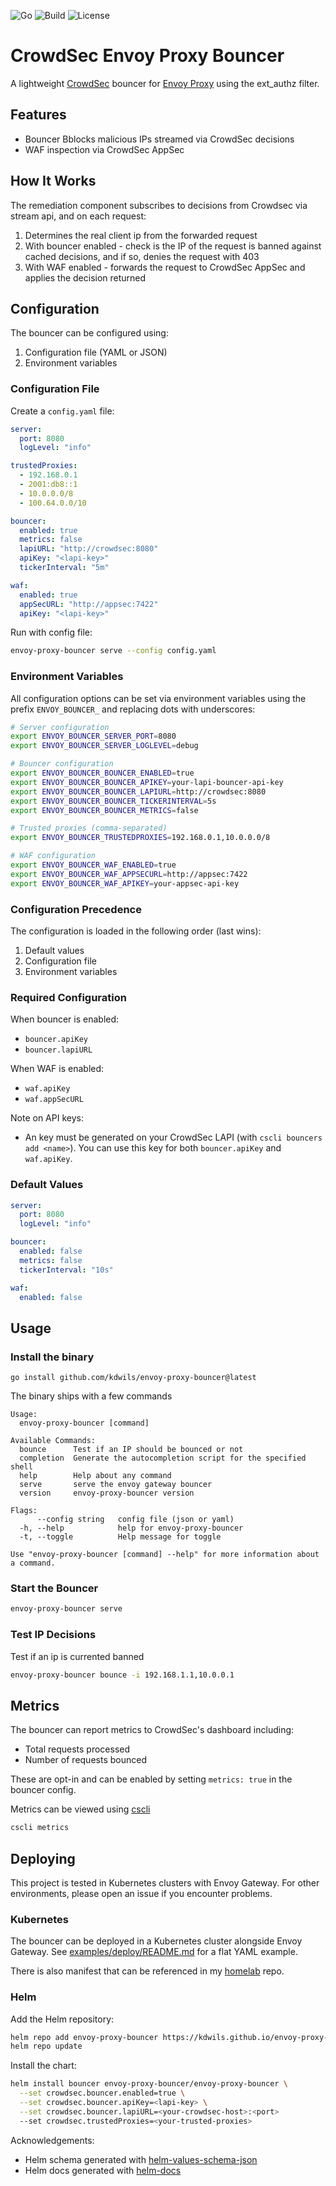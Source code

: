 ![Go](https://img.shields.io/badge/Go-1.24+-00ADD8?logo=go)
![Build](https://img.shields.io/github/actions/workflow/status/kdwils/envoy-proxy-crowdsec-bouncer/ci.yaml?branch=main)
![License](https://img.shields.io/github/license/kdwils/envoy-proxy-crowdsec-bouncer)

# CrowdSec Envoy Proxy Bouncer
A lightweight [CrowdSec](https://www.crowdsec.net/) bouncer for [Envoy Proxy](https://www.envoyproxy.io/) using the ext_authz filter.

## Features

- Bouncer Bblocks malicious IPs streamed via CrowdSec decisions
- WAF inspection via CrowdSec AppSec

## How It Works

The remediation component subscribes to decisions from Crowdsec via stream api, and on each request:

1. Determines the real client ip from the forwarded request
2. With bouncer enabled - check is the IP of the request is banned against cached decisions, and if so, denies the request with 403
3. With WAF enabled - forwards the request to CrowdSec AppSec and applies the decision returned

## Configuration
The bouncer can be configured using:
1. Configuration file (YAML or JSON)
2. Environment variables

### Configuration File

Create a `config.yaml` file:

```yaml
server:
  port: 8080
  logLevel: "info"

trustedProxies:
  - 192.168.0.1
  - 2001:db8::1
  - 10.0.0.0/8
  - 100.64.0.0/10

bouncer:
  enabled: true
  metrics: false
  lapiURL: "http://crowdsec:8080"
  apiKey: "<lapi-key>"
  tickerInterval: "5m"

waf:
  enabled: true 
  appSecURL: "http://appsec:7422"
  apiKey: "<lapi-key>"
```

Run with config file:
```bash
envoy-proxy-bouncer serve --config config.yaml
```

### Environment Variables

All configuration options can be set via environment variables using the prefix `ENVOY_BOUNCER_` and replacing dots with underscores:

```bash
# Server configuration
export ENVOY_BOUNCER_SERVER_PORT=8080
export ENVOY_BOUNCER_SERVER_LOGLEVEL=debug

# Bouncer configuration
export ENVOY_BOUNCER_BOUNCER_ENABLED=true
export ENVOY_BOUNCER_BOUNCER_APIKEY=your-lapi-bouncer-api-key
export ENVOY_BOUNCER_BOUNCER_LAPIURL=http://crowdsec:8080
export ENVOY_BOUNCER_BOUNCER_TICKERINTERVAL=5s
export ENVOY_BOUNCER_BOUNCER_METRICS=false

# Trusted proxies (comma-separated)
export ENVOY_BOUNCER_TRUSTEDPROXIES=192.168.0.1,10.0.0.0/8

# WAF configuration
export ENVOY_BOUNCER_WAF_ENABLED=true
export ENVOY_BOUNCER_WAF_APPSECURL=http://appsec:7422
export ENVOY_BOUNCER_WAF_APIKEY=your-appsec-api-key
```

### Configuration Precedence

The configuration is loaded in the following order (last wins):
1. Default values
2. Configuration file
3. Environment variables

### Required Configuration

When bouncer is enabled:
- `bouncer.apiKey`
- `bouncer.lapiURL`

When WAF is enabled:
- `waf.apiKey`
- `waf.appSecURL`

Note on API keys:
- An key must be generated on your CrowdSec LAPI (with `cscli bouncers add <name>`). You can use this key for both `bouncer.apiKey` and `waf.apiKey`.
### Default Values

```yaml
server:
  port: 8080
  logLevel: "info"

bouncer:
  enabled: false
  metrics: false
  tickerInterval: "10s"

waf:
  enabled: false
```

## Usage

### Install the binary
```shell
go install github.com/kdwils/envoy-proxy-bouncer@latest
```

The binary ships with a few commands
```shell
Usage:
  envoy-proxy-bouncer [command]

Available Commands:
  bounce      Test if an IP should be bounced or not
  completion  Generate the autocompletion script for the specified shell
  help        Help about any command
  serve       serve the envoy gateway bouncer
  version     envoy-proxy-bouncer version

Flags:
      --config string   config file (json or yaml)
  -h, --help            help for envoy-proxy-bouncer
  -t, --toggle          Help message for toggle

Use "envoy-proxy-bouncer [command] --help" for more information about a command.
```

### Start the Bouncer

```bash
envoy-proxy-bouncer serve
```

### Test IP Decisions
Test if an ip is currented banned
```bash
envoy-proxy-bouncer bounce -i 192.168.1.1,10.0.0.1
```

## Metrics
The bouncer can report metrics to CrowdSec's dashboard including:
- Total requests processed
- Number of requests bounced

These are opt-in and can be enabled by setting `metrics: true` in the bouncer config.

Metrics can be viewed using [cscli](https://docs.crowdsec.net/u/getting_started/post_installation/metrics/)
```bash
cscli metrics
```

## Deploying

This project is tested in Kubernetes clusters with Envoy Gateway. For other environments, please open an issue if you encounter problems.

### Kubernetes

The bouncer can be deployed in a Kubernetes cluster alongside Envoy Gateway. See [examples/deploy/README.md](examples/deploy/README.md) for a flat YAML example.

There is also manifest that can be referenced in my [homelab](https://github.com/kdwils/homelab/blob/main/monitoring/envoy-proxy-bouncer/bouncer.yaml) repo.

### Helm

Add the Helm repository:
```bash
helm repo add envoy-proxy-bouncer https://kdwils.github.io/envoy-proxy-crowdsec-bouncer
helm repo update
```

Install the chart:
```bash
helm install bouncer envoy-proxy-bouncer/envoy-proxy-bouncer \
  --set crowdsec.bouncer.enabled=true \
  --set crowdsec.bouncer.apiKey=<lapi-key> \
  --set crowdsec.bouncer.lapiURL=<your-crowdsec-host>:<port>
  --set crowdsec.trustedProxies=<your-trusted-proxies>
```

Acknowledgements:
* Helm schema generated with [helm-values-schema-json](https://github.com/losisin/helm-values-schema-json)
* Helm docs generated with [helm-docs](https://github.com/norwoodj/helm-docs)